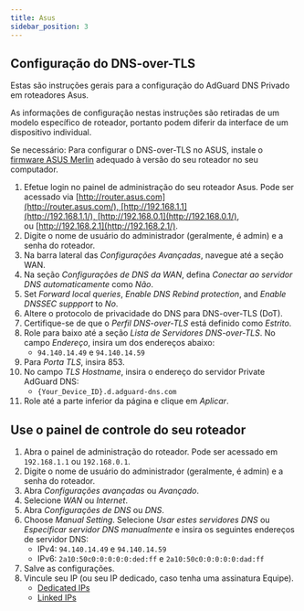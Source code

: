 ```yaml
---
title: Asus
sidebar_position: 3
---
```


## Configuração do DNS-over-TLS

Estas são instruções gerais para a configuração do AdGuard DNS Privado em roteadores Asus.

As informações de configuração nestas instruções são retiradas de um modelo específico de roteador, portanto podem diferir da interface de um dispositivo individual.

Se necessário: Para configurar o DNS-over-TLS no ASUS, instale o [firmware ASUS Merlin](https://www.asuswrt-merlin.net/download) adequado à versão do seu roteador no seu computador.

1. Efetue login no painel de administração do seu roteador Asus. Pode ser acessado via [http://router.asus.com](http://router.asus.com/), [http://192.168.1.1](http://192.168.1.1/), [http://192.168.0.1](http://192.168.0.1/), ou [http://192.168.2.1](http://192.168.2.1/).
2. Digite o nome de usuário do administrador (geralmente, é admin) e a senha do roteador.
3. Na barra lateral das _Configurações Avançadas_, navegue até a seção WAN.
4. Na seção _Configurações de DNS da WAN_, defina _Conectar ao servidor DNS automaticamente_ como _Não_.
5. Set _Forward local queries_, _Enable DNS Rebind protection_, and _Enable DNSSEC suppport_ to _No_.
6. Altere o protocolo de privacidade do DNS para DNS-over-TLS (DoT).
7. Certifique-se de que o _Perfil DNS-over-TLS_ está definido como _Estrito_.
8. Role para baixo até a seção _Lista de Servidores DNS-over-TLS_. No campo _Endereço_, insira um dos endereços abaixo:
    - `94.140.14.49` e `94.140.14.59`
9. Para _Porta TLS_, insira 853.
10. No campo _TLS Hostname_, insira o endereço do servidor Private AdGuard DNS:
    - `{Your_Device_ID}.d.adguard-dns.com`
11. Role até a parte inferior da página e clique em _Aplicar_.

## Use o painel de controle do seu roteador

1. Abra o painel de administração do roteador. Pode ser acessado em `192.168.1.1` ou `192.168.0.1`.
2. Digite o nome de usuário do administrador (geralmente, é admin) e a senha do roteador.
3. Abra _Configurações avançadas_ ou _Avançado_.
4. Selecione _WAN_ ou _Internet_.
5. Abra _Configurações de DNS_ ou _DNS_.
6. Choose _Manual Setting_. Selecione _Usar estes servidores DNS_ ou _Especificar servidor DNS manualmente_ e insira os seguintes endereços de servidor DNS:
    - IPv4: `94.140.14.49` e `94.140.14.59`
    - IPv6: `2a10:50c0:0:0:0:0:ded:ff` e `2a10:50c0:0:0:0:0:dad:ff`
7. Salve as configurações.
8. Vincule seu IP (ou seu IP dedicado, caso tenha uma assinatura Equipe).
    - [Dedicated IPs](/private-dns/connect-devices/other-options/dedicated-ip.md)
    - [Linked IPs](/private-dns/connect-devices/other-options/linked-ip.md)
